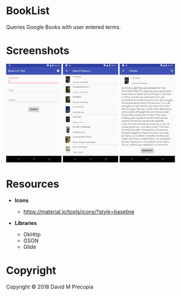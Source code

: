 # BookList
Queries Google Books with user entered terms.

# Screenshots

<img src="pictures/Search_LandingScreen.png" width=30% /> <img src="pictures/SearchResults.png" width=30% /> <img src="pictures/Details.png" width=30% />

# Resources

- **Icons**
  - https://material.io/tools/icons/?style=baseline

- **Libraries**
  - OkHttp
  - GSON
  - Glide

# Copyright

Copyright &copy; 2018 David M Precopia
